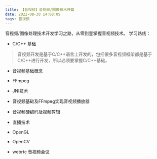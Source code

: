```yaml
---
title: 【音视频】音视频/图像技术开篇
date: 2022-08-30 14:08:09
tags: 音视频
---
```


音视频/图像处理技术开发学习之路，从零到壹掌握音视频技术。 学习路线：

- C/C++ 基础
>音视频开发是基于C/C++语言上开发的，包括很多音视频框架都是基于C/C++进行开发，所以必须要掌握C/C++基础。

- 音视频基础概念

- FFmpeg

- JNI技术

- 音视频基础及FFmpeg实现音视频播放器

- 音视频硬编码及视频剪辑

- 直播技术

- OpenGL

- OpenCV

- webrtc 音视频会议